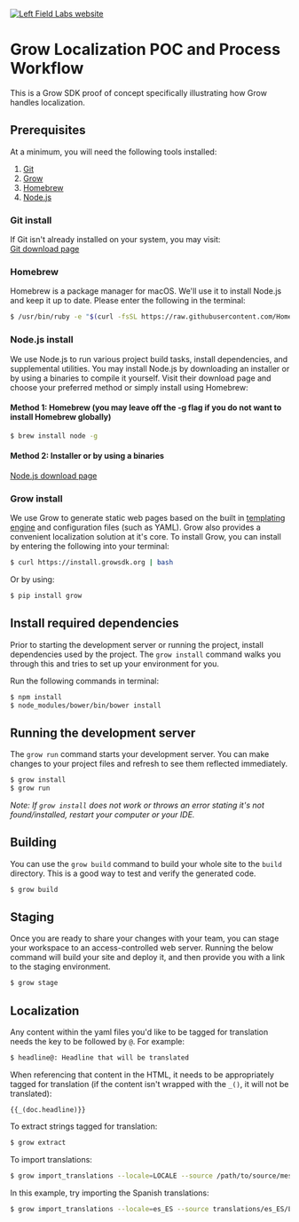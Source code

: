 [![Left Field Labs website](http://www.leftfieldlabs.com/assets/images/logo-main-inverted_2x.png)](http://www.leftfieldlabs.com)

# Grow Localization POC and Process Workflow

This is a Grow SDK proof of concept specifically illustrating how Grow handles localization.


## Prerequisites

At a minimum, you will need the following tools installed:

1. [Git](http://git-scm.com)
2. [Grow](https://grow.io)
3. [Homebrew](http://brew.sh)
4. [Node.js](https://nodejs.org)  
  
### Git install
If Git isn't already installed on your system, you may visit:  
[Git download page](https://git-scm.com/download)


### Homebrew
Homebrew is a package manager for macOS. We'll use it to install Node.js and keep it up to date. Please enter the following in the terminal:

```sh
$ /usr/bin/ruby -e "$(curl -fsSL https://raw.githubusercontent.com/Homebrew/install/master/install)"
```

### Node.js install
We use Node.js to run various project build tasks, install dependencies, and supplemental utilities. You may install Node.js by downloading an installer or by using a binaries to compile it yourself. Visit their download page and choose your preferred method or simply install using Homebrew:  

#### Method 1: Homebrew (you may leave off the -g flag if you do not want to install Homebrew globally)
```sh
$ brew install node -g
```  
  
#### Method 2: Installer or by using a binaries
[Node.js download page](https://nodejs.org/en/download)


### Grow install
We use Grow to generate static web pages based on the built in [templating engine](https://grow.io/docs/templates/) and configuration files (such as YAML). Grow also provides a convenient localization solution at it's core. To install Grow, you can install by entering the following into your terminal:
```sh
$ curl https://install.growsdk.org | bash
```

Or by using:
```sh
$ pip install grow
```  

## Install required dependencies  

Prior to starting the development server or running the project, install dependencies used by the project. The `grow install` command walks you through this and tries to set up your environment for you.

Run the following commands in terminal:
```sh
$ npm install
$ node_modules/bower/bin/bower install
```

## Running the development server

The `grow run` command starts your development server. You can make changes to your project files and refresh to see them reflected immediately.
```sh
$ grow install
$ grow run
```
*Note: If `grow install` does not work or throws an error stating it's not found/installed, restart your computer or your IDE.*
## Building

You can use the `grow build` command to build your whole site to the `build` directory. This is a good way to test and verify the generated code.
```sh
$ grow build
```

## Staging

Once you are ready to share your changes with your team, you can stage your workspace to an access-controlled web server. Running the below command will build your site and deploy it, and then provide you with a link to the staging environment.
```sh
$ grow stage
```

## Localization

Any content within the yaml files you'd like to be tagged for translation needs the key to be followed by `@`. For example:

```sh
$ headline@: Headline that will be translated
```

When referencing that content in the HTML, it needs to be appropriately tagged for translation (if the content isn't wrapped with the `_()`, it will not be translated):
```
{{_(doc.headline)}}
```

To extract strings tagged for translation:
```sh
$ grow extract
```

To import translations:
```sh
$ grow import_translations --locale=LOCALE --source /path/to/source/messages.po
```  
In this example, try importing the Spanish translations: 
```sh
$ grow import_translations --locale=es_ES --source translations/es_ES/LC_MESSAGES/messages.po
```  